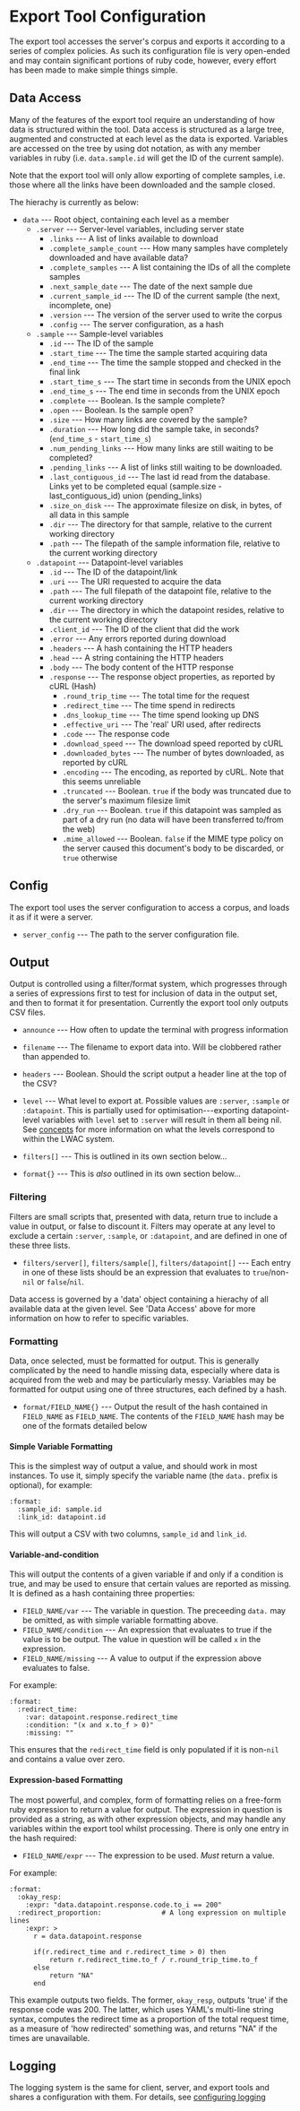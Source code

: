 Export Tool Configuration
=========================
The export tool accesses the server's corpus and exports it according to a series of complex policies.  As such its configuration file is very open-ended and may contain significant portions of ruby code, however, every effort has been made to make simple things simple.  

Data Access
-----------
Many of the features of the export tool require an understanding of how data is structured within the tool.  Data access is structured as a large tree, augmented and constructed at each level as the data is exported.  Variables are accessed on the tree by using dot notation, as with any member variables in ruby (i.e. `data.sample.id` will get the ID of the current sample).

Note that the export tool will only allow exporting of complete samples, i.e. those where all the links have been downloaded and the sample closed.

The hierachy is currently as below:

 * `data` --- Root object, containing each level as a member
   * `.server` --- Server-level variables, including server state
     * `.links` --- A list of links available to download
     * `.complete_sample_count` --- How many samples have completely downloaded and have available data?
     * `.complete_samples` --- A list containing the IDs of all the complete samples
     * `.next_sample_date` --- The date of the next sample due
     * `.current_sample_id` --- The ID of the current sample (the next, incomplete, one)
     * `.version` --- The version of the server used to write the corpus
     * `.config` --- The server configuration, as a hash
   * `.sample` --- Sample-level variables
     * `.id` --- The ID of the sample
     * `.start_time` --- The time the sample started acquiring data
     * `.end_time` --- The time the sample stopped and checked in the final link
     * `.start_time_s` --- The start time in seconds from the UNIX epoch
     * `.end_time_s` --- The end time in seconds from the UNIX epoch
     * `.complete` --- Boolean. Is the sample complete?
     * `.open` --- Boolean.  Is the sample open?
     * `.size` --- How many links are covered by the sample?
     * `.duration` --- How long did the sample take, in seconds? (`end_time_s` - `start_time_s`)
     * `.num_pending_links` --- How many links are still waiting to be completed?
     * `.pending_links` --- A list of links still waiting to be downloaded.
     * `.last_contiguous_id` --- The last id read from the database.  Links yet to be completed equal (sample.size - last_contiguous_id) union (pending_links)
     * `.size_on_disk` --- The approximate filesize on disk, in bytes, of all data in this sample
     * `.dir` --- The directory for that sample, relative to the current working directory
     * `.path` --- The filepath of the sample information file, relative to the current working directory
   * `.datapoint` --- Datapoint-level variables
     * `.id` --- The ID of the datapoint/link
     * `.uri` --- The URI requested to acquire the data
     * `.path` --- The full filepath of the datapoint file, relative to the current working directory
     * `.dir` --- The directory in which the datapoint resides, relative to the current working directory
     * `.client_id` --- The ID of the client that did the work
     * `.error` --- Any errors reported during download
     * `.headers` --- A hash containing the HTTP headers
     * `.head` --- A string containing the HTTP headers
     * `.body` --- The body content of the HTTP response
     * `.response` --- The response object properties, as reported by cURL (Hash)
       * `.round_trip_time` --- The total time for the request
       * `.redirect_time` --- The time spend in redirects
       * `.dns_lookup_time` --- The time spend looking up DNS
       * `.effective_uri` --- The 'real' URI used, after redirects
       * `.code` --- The response code
       * `.download_speed` --- The download speed reported by cURL
       * `.downloaded_bytes` --- The number of bytes downloaded, as reported by cURL
       * `.encoding` --- The encoding, as reported by cURL.  Note that this seems unreliable
       * `.truncated` --- Boolean. `true` if the body was truncated due to the server's maximum filesize limit
       * `.dry_run` --- Boolean.  `true` if this datapoint was sampled as part of a dry run (no data will have been transferred to/from the web)
       * `.mime_allowed` --- Boolean. `false` if the MIME type policy on the server caused this document's body to be discarded, or `true` otherwise



Config
-------------
The export tool uses the server configuration to access a corpus, and loads it as if it were a server.

 * `server_config` --- The path to the server configuration file.

Output
------
Output is controlled using a filter/format system, which progresses through a series of expressions first to test for inclusion of data in the output set, and then to format it for presentation.  Currently the export tool only outputs CSV files.

 * `announce` --- How often to update the terminal with progress information
 * `filename` --- The filename to export data into.  Will be clobbered rather than appended to.
 * `headers` --- Boolean.  Should the script output a header line at the top of the CSV?
 * `level` --- What level to export at.  Possible values are `:server`, `:sample` or `:datapoint`.  This is partially used for optimisation---exporting datapoint-level variables with `level` set to `:server` will result in them all being nil.  See [concepts](concepts.html) for more information on what the levels correspond to within the LWAC system.

 * `filters[]` --- This is outlined in its own section below...
 * `format{}` --- This is *also* outlined in its own section below...



### Filtering
Filters are small scripts that, presented with data, return true to include a value in output, or false to discount it.  Filters may operate at any level to exclude a certain `:server`, `:sample`, or `:datapoint`, and are defined in one of these three lists.

 * `filters/server[]`, `filters/sample[]`, `filters/datapoint[]` --- Each entry in one of these lists should be an expression that evaluates to `true`/non-`nil` or `false`/`nil`.

Data access is governed by a 'data' object containing a hierachy of all available data at the given level.  See 'Data Access' above for more information on how to refer to specific variables.



### Formatting
Data, once selected, must be formatted for output.  This is generally complicated by the need to handle missing data, especially where data is acquired from the web and may be particularly messy.  Variables may be formatted for output using one of three structures, each defined by a hash.

 * `format/FIELD_NAME{}` --- Output the result of the hash contained in `FIELD_NAME` as `FIELD_NAME`.  The contents of the `FIELD_NAME` hash may be one of the formats detailed below

#### Simple Variable Formatting
This is the simplest way of output a value, and should work in most instances.  To use it, simply specify the variable name (the `data.` prefix is optional), for example:

    :format:
      :sample_id: sample.id
      :link_id: datapoint.id

This will output a CSV with two columns, `sample_id` and `link_id`.


#### Variable-and-condition 
This will output the contents of a given variable if and only if a condition is true, and may be used to ensure that certain values are reported as missing.  It is defined as a hash containing three properties:

 * `FIELD_NAME/var` --- The variable in question.  The preceeding `data.` may be omitted, as with simple variable formatting above.
 * `FIELD_NAME/condition` --- An expression that evaluates to true if the value is to be output.  The value in question will be called `x` in the expression.
 * `FIELD_NAME/missing` --- A value to output if the expression above evaluates to false.

For example:

    :format:
      :redirect_time:
        :var: datapoint.response.redirect_time
        :condition: "(x and x.to_f > 0)"
        :missing: ""

This ensures that the `redirect_time` field is only populated if it is non-`nil` and contains a value over zero.


#### Expression-based Formatting
The most powerful, and complex, form of formatting relies on a free-form ruby expression to return a value for output.  The expression in question is provided as a string, as with other expression objects, and may handle any variables within the export tool whilst processing.  There is only one entry in the hash required:

 * `FIELD_NAME/expr` --- The expression to be used.  *Must* return a value.

For example:

    :format:
      :okay_resp: 
        :expr: "data.datapoint.response.code.to_i == 200"
      :redirect_proportion:               # A long expression on multiple lines
        :expr: >
          r = data.datapoint.response
  
          if(r.redirect_time and r.redirect_time > 0) then
              return r.redirect_time.to_f / r.round_trip_time.to_f
          else
              return "NA"
          end

This example outputs two fields.  The former, `okay_resp`, outputs 'true' if the response code was 200.  The latter, which uses YAML's multi-line string syntax, computes the redirect time as a proportion of the total request time, as a measure of 'how redirected' something was, and returns "NA" if the times are unavailable.


Logging
-------
The logging system is the same for client, server, and export tools and shares a configuration with them.  For details, see [configuring logging](log_config.html)
